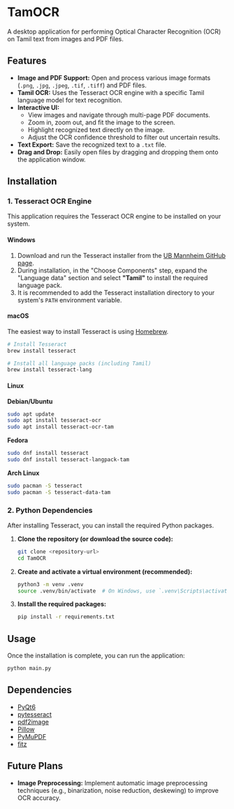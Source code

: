 # TamOCR

A desktop application for performing Optical Character Recognition (OCR) on Tamil text from images and PDF files.

## Features

*   **Image and PDF Support:** Open and process various image formats (`.png`, `.jpg`, `.jpeg`, `.tif`, `.tiff`) and PDF files.
*   **Tamil OCR:** Uses the Tesseract OCR engine with a specific Tamil language model for text recognition.
*   **Interactive UI:**
    *   View images and navigate through multi-page PDF documents.
    *   Zoom in, zoom out, and fit the image to the screen.
    *   Highlight recognized text directly on the image.
    *   Adjust the OCR confidence threshold to filter out uncertain results.
*   **Text Export:** Save the recognized text to a `.txt` file.
*   **Drag and Drop:** Easily open files by dragging and dropping them onto the application window.

## Installation

### 1. Tesseract OCR Engine

This application requires the Tesseract OCR engine to be installed on your system.

#### Windows

1.  Download and run the Tesseract installer from the [UB Mannheim GitHub page](https://github.com/UB-Mannheim/tesseract/wiki).
2.  During installation, in the "Choose Components" step, expand the "Language data" section and select **"Tamil"** to install the required language pack.
3.  It is recommended to add the Tesseract installation directory to your system's `PATH` environment variable.

#### macOS

The easiest way to install Tesseract is using [Homebrew](https://brew.sh/).

```bash
# Install Tesseract
brew install tesseract

# Install all language packs (including Tamil)
brew install tesseract-lang
```

#### Linux

**Debian/Ubuntu**

```bash
sudo apt update
sudo apt install tesseract-ocr
sudo apt install tesseract-ocr-tam
```

**Fedora**

```bash
sudo dnf install tesseract
sudo dnf install tesseract-langpack-tam
```

**Arch Linux**

```bash
sudo pacman -S tesseract
sudo pacman -S tesseract-data-tam
```

### 2. Python Dependencies

After installing Tesseract, you can install the required Python packages.

1.  **Clone the repository (or download the source code):**
    ```bash
    git clone <repository-url>
    cd TamOCR
    ```

2.  **Create and activate a virtual environment (recommended):**
    ```bash
    python3 -m venv .venv
    source .venv/bin/activate  # On Windows, use `.venv\Scripts\activate`
    ```

3.  **Install the required packages:**
    ```bash
    pip install -r requirements.txt
    ```

## Usage

Once the installation is complete, you can run the application:

```bash
python main.py
```

## Dependencies

*   [PyQt6](https://pypi.org/project/PyQt6/)
*   [pytesseract](https://pypi.org/project/pytesseract/)
*   [pdf2image](https://pypi.org/project/pdf2image/)
*   [Pillow](https://pypi.org/project/Pillow/)
*   [PyMuPDF](https://pypi.org/project/PyMuPDF/)
*   [fitz](https://pypi.org/project/fitz/)

## Future Plans

*   **Image Preprocessing:** Implement automatic image preprocessing techniques (e.g., binarization, noise reduction, deskewing) to improve OCR accuracy.

